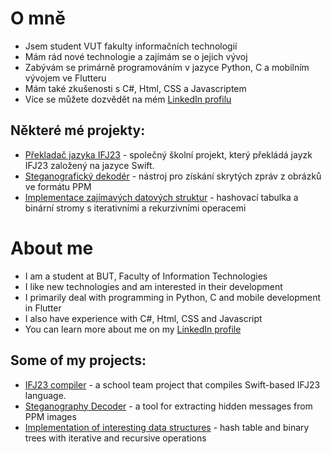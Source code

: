  # O mně
 - Jsem student VUT fakulty informačních technologií
 - Mám rád nové technologie a zajímám se o jejich vývoj
 - Zabývám se primárně programováním v jazyce Python, C a mobilním vývojem ve Flutteru
 - Mám také zkušenosti s C#, Html, CSS a Javascriptem
 - Více se můžete dozvědět na mém [LinkedIn profilu](https://www.linkedin.com/in/radek-jestrabik/)

## Některé mé projekty:
   - [Překladač jazyka IFJ23](https://github.com/hruboson/IFJ23) - společný školní projekt, který překládá jayzk IFJ23 založený na jazyce Swift.
   - [Steganografický dekodér](https://github.com/JestrabikR/steg-decode) - nástroj pro získání skrytých zpráv z obrázků ve formátu PPM
   - [Implementace zajímavých datových struktur](https://github.com/JestrabikR/btree-hashtable) - hashovací tabulka a binární stromy s iterativními a rekurzivními operacemi

# About me
   - I am a student at BUT, Faculty of Information Technologies
   - I like new technologies and am interested in their development
   - I primarily deal with programming in Python, C and mobile development in Flutter
   - I also have experience with C#, Html, CSS and Javascript
   - You can learn more about me on my [LinkedIn profile](https://www.linkedin.com/in/radek-jestrabik/)

## Some of my projects:
   - [IFJ23 compiler](https://github.com/hruboson/IFJ23) - a school team project that compiles Swift-based IFJ23 language.
   - [Steganography Decoder](https://github.com/JestrabikR/steg-decode) - a tool for extracting hidden messages from PPM images
   - [Implementation of interesting data structures](https://github.com/JestrabikR/btree-hashtable) - hash table and binary trees with iterative and recursive operations